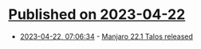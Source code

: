 # [Published on 2023-04-22](index.md)

* [2023-04-22, 07:06:34](https://lobste.rs/s/uzp2u8/manjaro_22_1_talos_released) - [Manjaro 22.1 Talos released](https://forum.manjaro.org/t/manjaro-22-1-talos-released/139155)
